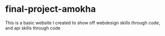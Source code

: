 # final-project-amokha

This is a basic website I created to show off webdesign skills through code, and api skills through code
